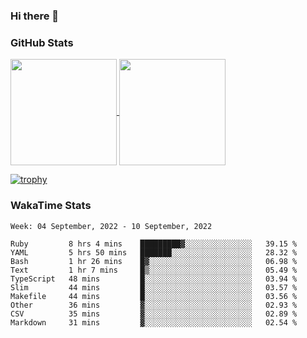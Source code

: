 ### Hi there 👋

### GitHub Stats

<a href="https://github.com/anuraghazra/github-readme-stats">
  <img align="center" height="170px" src="https://github-readme-stats.vercel.app/api/top-langs/?username=tksfjt1024&layout=compact&count_private=true&show_icons=true&show_icons=true&theme=graywhite" />
</a>
<a href="https://github.com/anuraghazra/github-readme-stats">
  <img align="center" height="170px" src="https://github-readme-stats.vercel.app/api?username=tksfjt1024&count_private=true&show_icons=true&show_icons=true&theme=graywhite" />
</a>

[![trophy](https://github-profile-trophy.vercel.app/?username=tksfjt1024)](https://github.com/ryo-ma/github-profile-trophy)

### WakaTime Stats

<!--START_SECTION:waka-->
```text
Week: 04 September, 2022 - 10 September, 2022

Ruby         8 hrs 4 mins    █████████▓░░░░░░░░░░░░░░░   39.15 % 
YAML         5 hrs 50 mins   ███████░░░░░░░░░░░░░░░░░░   28.32 % 
Bash         1 hr 26 mins    █▓░░░░░░░░░░░░░░░░░░░░░░░   06.98 % 
Text         1 hr 7 mins     █▒░░░░░░░░░░░░░░░░░░░░░░░   05.49 % 
TypeScript   48 mins         █░░░░░░░░░░░░░░░░░░░░░░░░   03.94 % 
Slim         44 mins         █░░░░░░░░░░░░░░░░░░░░░░░░   03.57 % 
Makefile     44 mins         █░░░░░░░░░░░░░░░░░░░░░░░░   03.56 % 
Other        36 mins         ▓░░░░░░░░░░░░░░░░░░░░░░░░   02.93 % 
CSV          35 mins         ▓░░░░░░░░░░░░░░░░░░░░░░░░   02.89 % 
Markdown     31 mins         ▓░░░░░░░░░░░░░░░░░░░░░░░░   02.54 % 
```
<!--END_SECTION:waka-->
